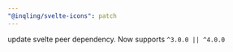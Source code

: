 ```yaml
---
"@inqling/svelte-icons": patch
---
```


update svelte peer dependency. Now supports `^3.0.0 || ^4.0.0`
